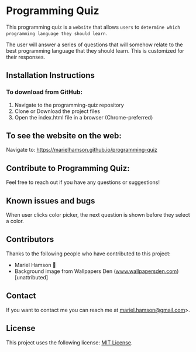 # Programming Quiz

This programming quiz is a `website` that allows `users` to `determine which programming language they should learn`.

The user will answer a series of questions that will somehow relate to the best programming language that they should learn. This is customized for their responses.

## Installation Instructions


### To download from GitHub:
1. Navigate to the programming-quiz repository
2. Clone or Download the project files
3. Open the index.html file in a browser (Chrome-preferred)


## To see the website on the web:

Navigate to: https://marielhamson.github.io/programming-quiz


## Contribute to Programming Quiz: 

Feel free to reach out if you have any questions or suggestions!

## Known issues and bugs

When user clicks color picker, the next question is shown before they select a color.

## Contributors

Thanks to the following people who have contributed to this project:

* Mariel Hamson 🐛
* Background image from Wallpapers Den (www.wallpapersden.com) [unattributed]

## Contact

If you want to contact me you can reach me at <mariel.hamson@gmail.com>>.

## License

This project uses the following license: [MIT License](<https://opensource.org/licenses/MIT>).